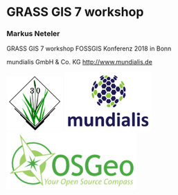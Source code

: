 # GRASS GIS 7 workshop

### Markus Neteler

GRASS GIS 7 workshop
FOSSGIS Konferenz 2018 in Bonn

mundialis GmbH & Co. KG
http://www.mundialis.de

<img src="image/grass_symbol.png" width="130"/> <img src="image/mundialis_symbol.png" width="200"/>  <img src="image/osgeo_symbol.png" width="300"/> 




